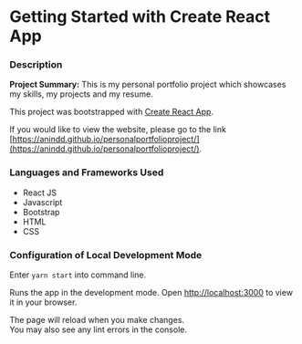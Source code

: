 # Getting Started with Create React App

### Description
**Project Summary:** This is my personal portfolio project which showcases my skills, my projects and my resume. 

This project was bootstrapped with [Create React App](https://github.com/facebook/create-react-app).

If you would like to view the website, please go to the link [https://anindd.github.io/personalportfolioproject/](https://anindd.github.io/personalportfolioproject/). 

### Languages and Frameworks Used 
<ul>
<li>React JS</li>
<li>Javascript</li>
<li>Bootstrap</li>
<li>HTML</li>
<li>CSS</li>
</ul>

### Configuration of Local Development Mode 

Enter `yarn start` into command line. 

Runs the app in the development mode.
Open [http://localhost:3000](http://localhost:3000) to view it in your browser.

The page will reload when you make changes.\
You may also see any lint errors in the console.
 
 

 
